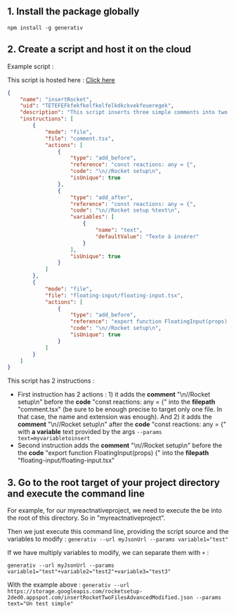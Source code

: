 ## 1. Install the package globally

```npm install -g generativ```



## 2. Create a script and host it on the cloud

Example script : 

This script is hosted here : [Click here](https://storage.googleapis.com/rocketsetup-2ded0.appspot.com/insertRocketTwoFilesAdvancedModified.json)

```json
{
    "name": "insertRocket",
    "uid": "TETEFEFkfekfkelfkelfelkdkckvekfeueregek",
    "description": "This script inserts three simple comments into two files",
    "instructions": [
        {
            "mode": "file",
            "file": "comment.tsx",
            "actions": [
                {
                    "type": "add_before",
                    "reference": "const reactions: any = {",
                    "code": "\n//Rocket setup\n",
                    "isUnique": true
                },
                {
                    "type": "add_after",
                    "reference": "const reactions: any = {",
                    "code": "\n//Rocket setup %text\n",
                    "variables": [
                        {
                            "name": "text",
                            "defaultValue": "Texte à insérer"
                        }
                    ],
                    "isUnique": true
                }
            ]
        },
        {
            "mode": "file",
            "file": "floating-input/floating-input.tsx",
            "actions": [
                {
                    "type": "add_before",
                    "reference": "export function FloatingInput(props) {",
                    "code": "\n//Rocket setup\n",
                    "isUnique": true
                }
            ]
        }
    ]
}
```

This script has 2 instructions : 
- First instruction has 2 actions : 1) it adds the **comment** "\n//Rocket setup\n" before the **code** "const reactions: any = {" into the **filepath** "comment.tsx" (be sure to be enough precise to target only one file. In that case, the name and extension was enough). And 2) it adds the **comment** "\n//Rocket setup\n" after the **code** "const reactions: any = {" with **a variable** text provided by the args 
```--params text=myvariabletoinsert```
- Second instruction adds the **comment** "\n//Rocket setup\n" before the the **code** "export function FloatingInput(props) {"  into the **filepath** "floating-input/floating-input.tsx"

## 3. Go to the root target of your project directory and execute the command line

For example, for our myreactnativeproject, we need to execute the be into the root of this directory. So in "myreactnativeproject". 

Then we just execute this command line, providing the script source and the variables to modify : 
```generativ --url myJsonUrl --params variable1="test"```

If we have multiply variables to modify, we can separate them with ```+``` :

```generativ --url myJsonUrl --params variable1="test"+variable2="test2"+variable3="test3"```

With the example above : 
```generativ --url https://storage.googleapis.com/rocketsetup-2ded0.appspot.com/insertRocketTwoFilesAdvancedModified.json --params text="Un test simple"```


